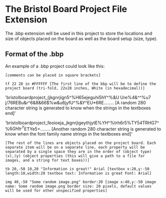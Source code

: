 # The Bristol Board Project File Extension
The .bbp extension will be used in this project to store the locations and size of objects placed on the board as well as the board setup (size, type).

## Format of the .bbp
An example of a .bbp project could look like this:

`[comments can be placed in square brackets]`

`tf 22 28 in #FFFFFF [The first line of the bbp will be to define the project board (tri-fold, 22x28 inches, White (in hexadecimal))]`

'bristolboardproject_(jkgnrjign5^%H65ejeguhi5hY^%&U Ure%4&^^%u7 j/76REBu&r^6&8&66$%w&u6jyfU^%&Y^EU*6RE........ [A random 280 character string is generated to know when the strings in the textboxes end]'

'bristolboardproject_feoioeja_jkgnrjigeythjytE%$YH%$^%trh6r5%TY54TRHG$%RTh54dxlht%$7^%$6GHtr^Y%$ETYe5+........ [Another random 280 character string is generated to know when the font family name strings in the textboxes end]'

`[The rest of the lines are objects placed on the project board. Each separate item will be on a separate line, each property will be separated by a single space they are in the order of (object type) (x),(y) (object properties (this will give a path to a file for images, and a string for text boxes))]`

`tb 20,-50 10,20 "Information is great!" Arial [textbox x:20,y:-50 length:10,width:20 textbox text: Information is great Font: Arial]`

`img 40,-50 "Some random image.png" border:20 [image x:40,y:-50 image name: Some random image.png border size: 20 pixels, default values will be used for other unspecified properties]`
